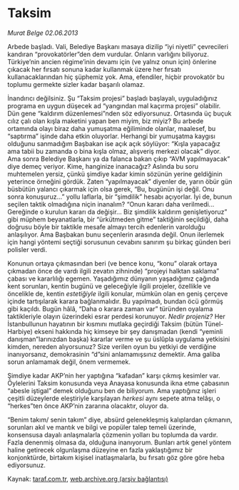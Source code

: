 # Taksim

*Murat Belge 02.06.2013*

<div class="yazi"><p>Arbede başladı. Vali, Belediye Başkanı masaya dizilip “iyi niyetli” çevrecileri kandıran “provokatörler”den dem vurdular. Onların varlığını biliyoruz. Türkiye’nin ancien régime’inin devamı için (ve yalnız onun için) önlerine çıkacak her fırsatı sonuna kadar kullanmak üzere her fırsatı kullanacaklarından hiç şüphemiz yok. Ama, efendiler, hiçbir provokatör bu toplumu germekte sizler kadar başarılı olamaz.</p>
<p>İnandırıcı değilsiniz. Şu “Taksim projesi” başladı başlayalı, uyguladığınız programa en uygun düşecek ad “yangından mal kaçırma projesi” olabilir. Dün gene “kaldırım düzenlemesi”nden söz ediyorsunuz. Ortasında üç buçuk cılız çalı olan kışla maketini yapan ben miyim, biz miyiz? Bu arbede ortamında olayı biraz daha yumuşatma eğiliminde olanlar, maalesef, bu “saptırma” işinde daha etkin oluyorlar. Herhangi bir yumuşatma kaygısı olduğunu sanmadığım Başbakan ise açık açık söylüyor: “Kışla yapacağız ama tabii bu zamanda o bina kışla olmaz, alışveriş merkezi olacak” diyor. Ama sonra Belediye Başkanı ya da falanca bakan çıkıp “AVM yapılmayacak” diye demeç veriyor. Kime, hanginize inanacağız? Aslında bu soru muhtemelen yersiz, çünkü şimdiye kadar kimin sözünün yerine geldiğinin yeterince örneğini gördük. Zaten “yapılmayacak” diyenler de, yarın öbür gün büsbütün yalancı çıkarmak için olsa gerek, “Bu, bugünün işi değil. Onu sonra konuşuruz...” yollu laflarla, bir “şimdilik” hesabı açıyorlar. İyi de, bunun seçilen taktik olmadığına niçin inanalım? “Onun kararı daha verilmedi... Gereğinde o kurulun kararı da değişir... Biz şimdilik kaldırım genişletiyoruz” gibi müphem beyanatlarla, bir “ürkütmeden gitme” taktiğinin seçildiği, daha doğrusu böyle bir taktikle mesafe almayı tercih edenlerin varolduğu anlaşılıyor. Ama Başbakan bunu seçenlerin arasında değil. Onun ilerlemek için hangi yöntemi seçtiği sorusunun cevabını sanırım şu birkaç günden beri polisler verdi.</p>
<p>Konunun ortaya çıkmasından beri (ve bence konu, “konu” olarak ortaya çıkmadan önce de vardı  ilgili zevatın zihninde) “projeyi halktan saklama” çabası ve kararlılığı egemen. Yaşadığımız dünyanın yaşadığımız çağında kent sorunları, kentin bugünü ve geleceğiyle ilgili projeler, özellikle ve öncelikle de, kentin <i>estetiğiyle</i> ilgili konular, mümkün olan en geniş çerçeve içinde tartışılarak karara bağlanmalıdır. Bu yapılmadı, bundan öcü görmüş gibi kaçıldı. Bugün hâlâ, “Daha o karara zaman var” türünden oyalama taktikleriyle olayın üzerindeki esrar perdesi korunuyor. <i>Nedir projeniz?</i> Her İstanbullunun hayatının bir kısmını mutlaka geçirdiği Taksim (bütün Tünel- Harbiye) ekseni hakkında hiç kimseye bir şey danışmadan (kendi “yeminli danışman”larınızdan başka) kararlar verme ve şu üslûpla uygulama yetkisini kimden, nereden alıyorsunuz? Size verilen oyun bu yetkiyi de verdiğine inanıyorsanız, demokrasinin “d”sini anlamamışsınız demektir. Ama galiba sorun anlamamak değil, önem vermemek.</p>
<p>Şimdiye kadar AKP’nin her yaptığına “kafadan” karşı çıkmış kesimler var. Öylelerini Taksim konusunda veya Anayasa konusunda ikna etme çabasının “abesle iştigal” demek olduğunu ben de biliyorum. Ama yaptığınız işleri çeşitli düzeylerde eleştiriyle karşılayan <i>herkesi</i> aynı sepete atma telâşı, o “herkes”ten önce AKP’nin zararına olacaktır, oluyor da.</p>
<p>“Benim takım/ senin takım” diye, absürd gelenekleşmiş kalıplardan çıkmanın, sorunları akıl ve mantık ve bilgi ve popüler talep temeli üzerinde, konsensusa dayalı anlaşmalarla çözmenin yolları bu toplumda da vardır. Fazla denenmiş olmasa da, olduğuna inanıyorum. Bunları artık genel yöntem haline getirecek olgunlaşma düzeyine en fazla yaklaştığımız bir konjonktürde, birtakım kişisel inatlaşmalarla, bu fırsatı göz göre göre heba ediyorsunuz.</p>
</div>

Kaynak: [taraf.com.tr](http://www.taraf.com.tr:80/murat-belge/makale-taksim.htm), [web.archive.org (arşiv bağlantısı)](http://web.archive.org/web/20130608001709/http://www.taraf.com.tr:80/murat-belge/makale-taksim.htm)
